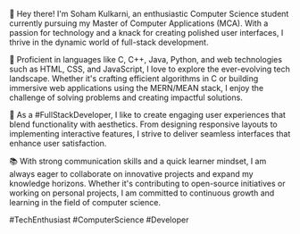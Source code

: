 👋 Hey there! I'm Soham Kulkarni, an enthusiastic Computer Science student currently pursuing my Master of Computer Applications (MCA). With a passion for technology and a knack for creating polished user interfaces, I thrive in the dynamic world of full-stack development.

🚀 Proficient in languages like C, C++, Java, Python, and web technologies such as HTML, CSS, and JavaScript, I love to explore the ever-evolving tech landscape. Whether it's crafting efficient algorithms in C or building immersive web applications using the MERN/MEAN stack, I enjoy the challenge of solving problems and creating impactful solutions.

💼 As a #FullStackDeveloper, I like to create engaging user experiences that blend functionality with aesthetics. From designing responsive layouts to implementing interactive features, I strive to deliver seamless interfaces that enhance user satisfaction.

📚 With strong communication skills and a quick learner mindset, I am always eager to collaborate on innovative projects and expand my knowledge horizons. Whether it's contributing to open-source initiatives or working on personal projects, I am committed to continuous growth and learning in the field of computer science.

#TechEnthusiast #ComputerScience #Developer

